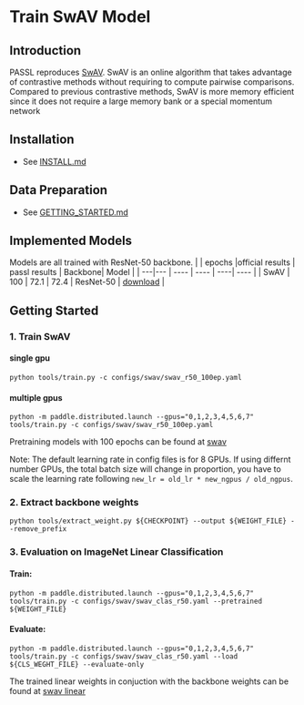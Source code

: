 # Train SwAV Model

## Introduction

PASSL reproduces [SwAV](https://arxiv.org/abs/2006.09882). SwAV is an online algorithm that takes advantage of contrastive methods without requiring to compute pairwise comparisons. Compared to previous contrastive methods, SwAV is more memory efficient since it does not require a large memory bank or a special momentum network

## Installation
- See [INSTALL.md](INSTALL.md)

## Data Preparation
- See [GETTING_STARTED.md](GETTING_STARTED.md)

## Implemented Models
Models are all trained with ResNet-50 backbone.
|  | epochs |official results | passl results | Backbone| Model |
| ---|--- | ----  | ---- | ----| ---- |
| SwAV | 100 | 72.1 | 72.4      | ResNet-50 | [download](https://drive.google.com/file/d/1budFSoQqZz1Idyej-R4E6kUnL8CGtdyu/view?usp=sharing) |


## Getting Started

### 1. Train SwAV

#### single gpu
```
python tools/train.py -c configs/swav/swav_r50_100ep.yaml
```

#### multiple gpus

```
python -m paddle.distributed.launch --gpus="0,1,2,3,4,5,6,7" tools/train.py -c configs/swav/swav_r50_100ep.yaml
```

Pretraining models with 100 epochs can be found at [swav](https://drive.google.com/file/d/1budFSoQqZz1Idyej-R4E6kUnL8CGtdyu/view?usp=sharing)

Note: The default learning rate in config files is for 8 GPUs. If using differnt number GPUs, the total batch size will change in proportion, you have to scale the learning rate following ```new_lr = old_lr * new_ngpus / old_ngpus```.

### 2. Extract backbone weights

```
python tools/extract_weight.py ${CHECKPOINT} --output ${WEIGHT_FILE} --remove_prefix
```

### 3. Evaluation on ImageNet Linear Classification

#### Train:
```
python -m paddle.distributed.launch --gpus="0,1,2,3,4,5,6,7" tools/train.py -c configs/swav/swav_clas_r50.yaml --pretrained ${WEIGHT_FILE}
```

#### Evaluate:
```
python -m paddle.distributed.launch --gpus="0,1,2,3,4,5,6,7" tools/train.py -c configs/swav/swav_clas_r50.yaml --load ${CLS_WEGHT_FILE} --evaluate-only
```

The trained linear weights in conjuction with the backbone weights can be found at [swav linear](https://drive.google.com/file/d/1uduDAqJqK1uFclhQSK0d9RjzGNYR_Tj2/view?usp=sharing)
